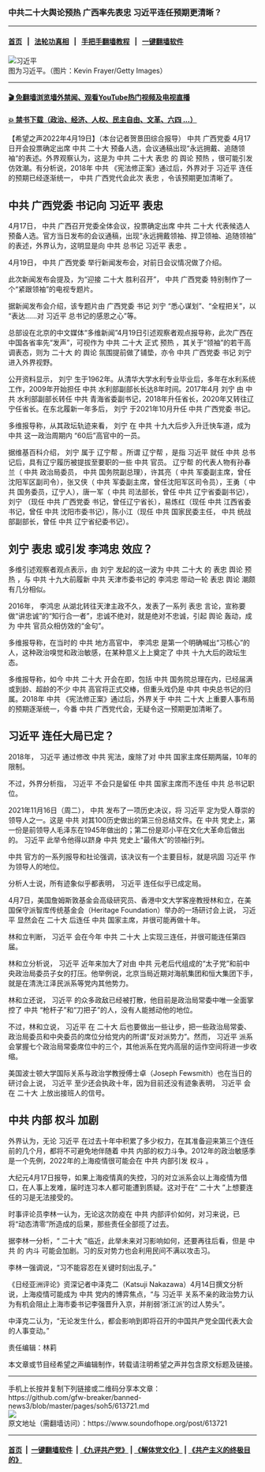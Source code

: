 ### 中共二十大舆论预热 广西率先表忠 习近平连任预期更清晰？
------------------------

#### [首页](https://github.com/gfw-breaker/banned-news3/blob/master/README.md) &nbsp;&nbsp;|&nbsp;&nbsp; [法轮功真相](https://github.com/begood0513/basic/blob/master/README.md)  &nbsp;&nbsp;|&nbsp;&nbsp; [手把手翻墙教程](https://github.com/gfw-breaker/guides/wiki)  &nbsp;&nbsp;|&nbsp;&nbsp; [一键翻墙软件](https://github.com/gfw-breaker/nogfw/blob/master/README.md)  



<div><img alt="习近平" src="https://img.soundofhope.org/2022-04/1650399612852.png"/>
<br/><figcaption class="caption">
 图为习近平。（图片：Kevin Frayer/Getty Images）
</figcaption></div><hr/>

#### [ 🎬  免翻墙浏览墙外禁闻、观看YouTube热门视频及电视直播](https://github.com/gfw-breaker/HelloWorld)

#### [ 💥  禁书下载（政治、经济、人权、民主自由、文革、六四 ...）](https://github.com/gfw-breaker/books/blob/master/README.md)

<div><div class="Content__Wrapper sc-1bvya0-0 grZQxZ">
 <p class="meta-top">
  <span class="meta">
   【希望之声2022年4月19日】（本台记者贺景田综合报导）
  </span>
  <ok href="/term/1059">
   中共
  </ok>
  <ok href="/term/724415">
   广西党委
  </ok>
  4月17日开会投票确定出席
  <ok href="/term/1059">
   中共
  </ok>
  <ok href="/term/294559">
   二十大
  </ok>
  预备人选，会议通稿出现“永远拥戴、追随领袖“的表述。外界观察认为，这是为
  <ok href="/term/1059">
   中共
  </ok>
  <ok href="/term/294559">
   二十大
  </ok>
  <ok href="/term/95552">
   表忠
  </ok>
  的
  <ok href="/term/62793">
   舆论
  </ok>
  <ok href="/term/724412">
   预热
  </ok>
  ，很可能引发仿效潮。有分析说，2018年
  <ok href="/term/1059">
   中共
  </ok>
  《宪法修正案》通过后，外界对于
  <ok href="/term/1063">
   习近平
  </ok>
  连任的预期已经逐渐统一，
  <ok href="/term/1059">
   中共
  </ok>
  广西党代会此次
  <ok href="/term/95552">
   表忠
  </ok>
  ，令该预期更加清晰了。
 </p>
 <h2>
  <strong>
   <ok href="/term/1059">
    中共
   </ok>
   <ok href="/term/724415">
    广西党委
   </ok>
   书记向
   <ok href="/term/1063">
    习近平
   </ok>
   <ok href="/term/95552">
    表忠
   </ok>
  </strong>
 </h2>
 <p>
  4月17日，
  <ok href="/term/1059">
   中共
  </ok>
  广西召开党委全体会议，投票确定出席
  <ok href="/term/1059">
   中共
  </ok>
  <ok href="/term/294559">
   二十大
  </ok>
  代表候选人预备人选。官方当日发布的会议通稿，出现“永远拥戴领袖、捍卫领袖、追随领袖” 的表述，外界认为，这明显是向
  <ok href="/term/1059">
   中共
  </ok>
  总书记
  <ok href="/term/1063">
   习近平
  </ok>
  <ok href="/term/95552">
   表忠
  </ok>
  。
 </p>
 <p>
  4月19日，
  <ok href="/term/1059">
   中共
  </ok>
  <ok href="/term/724415">
   广西党委
  </ok>
  举行新闻发布会，对前日会议情况做了介绍。
 </p>
 <p>
  此次新闻发布会提及，为“迎接
  <ok href="/term/294559">
   二十大
  </ok>
  胜利召开”，
  <ok href="/term/1059">
   中共
  </ok>
  <ok href="/term/724415">
   广西党委
  </ok>
  特别制作了一个“紧跟领袖”的电视专题片。
 </p>
 <p>
  据新闻发布会介绍，该专题片由
  <ok href="/term/724415">
   广西党委
  </ok>
  书记
  <ok href="/term/724418">
   刘宁
  </ok>
  “悉心谋划”、“全程把关”，以 “表达……对
  <ok href="/term/1063">
   习近平
  </ok>
  总书记的感恩之心”等。
 </p>
 <p>
  总部设在北京的中文媒体“多维新闻”4月19日引述观察者观点报导称，此次广西在中国各省率先“发声”，可视作为
  <ok href="/term/1059">
   中共
  </ok>
  <ok href="/term/294559">
   二十大
  </ok>
  正式
  <ok href="/term/724412">
   预热
  </ok>
  ，其关于“领袖”的若干高调表态，则为
  <ok href="/term/294559">
   二十大
  </ok>
  的
  <ok href="/term/62793">
   舆论
  </ok>
  氛围提前做了铺垫，亦令
  <ok href="/term/1059">
   中共
  </ok>
  <ok href="/term/724415">
   广西党委
  </ok>
  书记
  <ok href="/term/724418">
   刘宁
  </ok>
  进入外界视野。
 </p>
 <p>
  公开资料显示，
  <ok href="/term/724418">
   刘宁
  </ok>
  生于1962年。从清华大学水利专业毕业后，多年在水利系统工作，2009年开始担任
  <ok href="/term/1059">
   中共
  </ok>
  水利部副部长长达8年时间。2017年4月
  <ok href="/term/724418">
   刘宁
  </ok>
  由
  <ok href="/term/1059">
   中共
  </ok>
  水利部副部长转任
  <ok href="/term/1059">
   中共
  </ok>
  青海省委副书记，2018年升任省长，2020年又转往辽宁任省长。在东北履新一年多后，
  <ok href="/term/724418">
   刘宁
  </ok>
  于2021年10月升任
  <ok href="/term/1059">
   中共
  </ok>
  <ok href="/term/724415">
   广西党委
  </ok>
  书记。
 </p>
 <p>
  多维报导称，从其政坛轨迹来看，
  <ok href="/term/724418">
   刘宁
  </ok>
  在
  <ok href="/term/1059">
   中共
  </ok>
  十九大后步入升迁快车道，成为
  <ok href="/term/1059">
   中共
  </ok>
  这一政治周期内 “60后”高官中的一员。
 </p>
 <p>
  据维基百科介绍，
  <ok href="/term/724418">
   刘宁
  </ok>
  属于
  <ok href="/term/13440">
   辽宁帮
  </ok>
  。所谓
  <ok href="/term/13440">
   辽宁帮
  </ok>
  ，是指
  <ok href="/term/1063">
   习近平
  </ok>
  就任
  <ok href="/term/1059">
   中共
  </ok>
  总书记后，具有辽宁履历被提拔至要职的一些
  <ok href="/term/1059">
   中共
  </ok>
  官员。
  <ok href="/term/13440">
   辽宁帮
  </ok>
  的代表人物有孙春兰（
  <ok href="/term/1059">
   中共
  </ok>
  政治局委员，
  <ok href="/term/1059">
   中共
  </ok>
  国务院副总理），许其亮（
  <ok href="/term/1059">
   中共
  </ok>
  军委副主席，曾任沈阳军区副司令），张又侠（
  <ok href="/term/1059">
   中共
  </ok>
  军委副主席，曾任沈阳军区司令员），王勇（
  <ok href="/term/1059">
   中共
  </ok>
  国务委员，辽宁人），唐一军（
  <ok href="/term/1059">
   中共
  </ok>
  司法部长，曾任
  <ok href="/term/1059">
   中共
  </ok>
  辽宁省委副书记），
  <ok href="/term/724418">
   刘宁
  </ok>
  （现任
  <ok href="/term/1059">
   中共
  </ok>
  <ok href="/term/724415">
   广西党委
  </ok>
  书记，曾任辽宁省长），易炼红（现任
  <ok href="/term/1059">
   中共
  </ok>
  江西省委书记，曾任
  <ok href="/term/1059">
   中共
  </ok>
  沈阳市委书记），陈小江（现任
  <ok href="/term/1059">
   中共
  </ok>
  国家民委主任，
  <ok href="/term/1059">
   中共
  </ok>
  统战部副部长，曾任
  <ok href="/term/1059">
   中共
  </ok>
  辽宁省纪委书记）。
 </p>
 <h2>
  <strong>
   <ok href="/term/724418">
    刘宁
   </ok>
   <ok href="/term/95552">
    表忠
   </ok>
   或引发
   <ok href="/term/12226">
    李鸿忠
   </ok>
   效应？
  </strong>
 </h2>
 <p>
  多维引述观察者观点表示，由
  <ok href="/term/724418">
   刘宁
  </ok>
  发起的这一波为
  <ok href="/term/1059">
   中共
  </ok>
  <ok href="/term/294559">
   二十大
  </ok>
  的
  <ok href="/term/95552">
   表忠
  </ok>
  <ok href="/term/62793">
   舆论
  </ok>
  <ok href="/term/724412">
   预热
  </ok>
  ，与
  <ok href="/term/1059">
   中共
  </ok>
  十九大前履新
  <ok href="/term/1059">
   中共
  </ok>
  天津市委书记的
  <ok href="/term/12226">
   李鸿忠
  </ok>
  带动一轮
  <ok href="/term/95552">
   表忠
  </ok>
  <ok href="/term/62793">
   舆论
  </ok>
  潮颇有几分相似。
 </p>
 <p>
  2016年，
  <ok href="/term/12226">
   李鸿忠
  </ok>
  从湖北转往天津主政不久，发表了一系列
  <ok href="/term/95552">
   表忠
  </ok>
  言论，宣称要做“讲忠诚”的“知行合一者”，忠诚不绝对，就是绝对不忠诚，引起
  <ok href="/term/62793">
   舆论
  </ok>
  轰动，成为
  <ok href="/term/1059">
   中共
  </ok>
  官员众相仿效的“金句”。
 </p>
 <p>
  多维报导称，在当时的
  <ok href="/term/1059">
   中共
  </ok>
  地方高官中，
  <ok href="/term/12226">
   李鸿忠
  </ok>
  是第一个明确喊出“习核心”的人，这种政治嗅觉和政治敏感，在某种意义上上奠定了
  <ok href="/term/1059">
   中共
  </ok>
  十九大后的政坛生态。
 </p>
 <p>
  多维报导称，如今
  <ok href="/term/1059">
   中共
  </ok>
  <ok href="/term/294559">
   二十大
  </ok>
  开会在即，包括
  <ok href="/term/1059">
   中共
  </ok>
  国务院总理在内，已经届满或到龄、超龄的不少
  <ok href="/term/1059">
   中共
  </ok>
  高官将正式交棒，但重头戏仍是
  <ok href="/term/1059">
   中共
  </ok>
  中央总书记的归属。2018年
  <ok href="/term/1059">
   中共
  </ok>
  《宪法修正案》通过后，外界关于
  <ok href="/term/1059">
   中共
  </ok>
  <ok href="/term/294559">
   二十大
  </ok>
  上重要人事布局的预期逐渐统一，今番
  <ok href="/term/1059">
   中共
  </ok>
  广西党代会，无疑令这一预期更加清晰了。
 </p>
 <h2>
  <strong>
   <ok href="/term/1063">
    习近平
   </ok>
   连任大局已定？
  </strong>
 </h2>
 <p>
  2018年，
  <ok href="/term/1063">
   习近平
  </ok>
  通过修改
  <ok href="/term/1059">
   中共
  </ok>
  宪法，废除了对
  <ok href="/term/1059">
   中共
  </ok>
  国家主席任期两届，10年的限制。
 </p>
 <p>
  不过，外界分析指，
  <ok href="/term/1063">
   习近平
  </ok>
  不会只是留任
  <ok href="/term/1059">
   中共
  </ok>
  国家主席而不连任
  <ok href="/term/1059">
   中共
  </ok>
  总书记职位。
 </p>
 <p>
  2021年11月16日（周二），
  <ok href="/term/1059">
   中共
  </ok>
  发布了一项历史决议，将
  <ok href="/term/1063">
   习近平
  </ok>
  定为受人尊崇的领导人之一。这是
  <ok href="/term/1059">
   中共
  </ok>
  对其100历史做出的第三份总结文件。在
  <ok href="/term/1059">
   中共
  </ok>
  党史上，第一份是前领导人毛泽东在1945年做出的；第二份是邓小平在文化大革命后做出的。
  <ok href="/term/1063">
   习近平
  </ok>
  此举令他得以跻身
  <ok href="/term/1059">
   中共
  </ok>
  党史上“最伟大”的领袖行列。
 </p>
 <p>
  <ok href="/term/1059">
   中共
  </ok>
  官方的一系列报导和社论强调，该决议有一个主要目标，就是巩固
  <ok href="/term/1063">
   习近平
  </ok>
  作为领导人的地位。
 </p>
 <p>
  分析人士说，所有迹象似乎都表明，
  <ok href="/term/1063">
   习近平
  </ok>
  连任似乎已成定局。
 </p>
 <p>
  4月7日，美国詹姆斯敦基金会高级研究员、香港中文大学客座教授林和立，在美国保守派智库传统基金会（Heritage Foundation）举办的一场研讨会上说，
  <ok href="/term/1063">
   习近平
  </ok>
  显然会在
  <ok href="/term/294559">
   二十大
  </ok>
  后连任
  <ok href="/term/1059">
   中共
  </ok>
  国家主席，并很可能再做十年。
 </p>
 <p>
  林和立判断，
  <ok href="/term/1063">
   习近平
  </ok>
  会在今年
  <ok href="/term/1059">
   中共
  </ok>
  <ok href="/term/294559">
   二十大
  </ok>
  上实现三连任，并很可能连任第四届。
 </p>
 <p>
  林和立分析说，
  <ok href="/term/1063">
   习近平
  </ok>
  近年来加大了对由
  <ok href="/term/1059">
   中共
  </ok>
  元老后代组成的“太子党”和前中央政治局委员子女的打压。他举例说，北京当局近期对海航集团和恒大集团下手，就是在清洗江泽民派系等党内其他势力。
 </p>
 <p>
  林和立还说，
  <ok href="/term/1063">
   习近平
  </ok>
  的众多政敌已经被打散，他目前是政治局常委中唯一全面掌控了
  <ok href="/term/1059">
   中共
  </ok>
  “枪杆子”和“刀把子”的人，没有人能撼动他的地位。
 </p>
 <p>
  不过，林和立说，
  <ok href="/term/1063">
   习近平
  </ok>
  在
  <ok href="/term/294559">
   二十大
  </ok>
  后也要做出一些让步，把一些政治局常委、政治局委员和中央委员的席位分给党内的所谓“反对派势力”。然而，
  <ok href="/term/1063">
   习近平
  </ok>
  派系会掌握七个政治局常委席位中的三个，其他派系在党内高层的运作空间将进一步收缩。
 </p>
 <p>
  美国波士顿大学国际关系与政治学教授傅士卓（Joseph Fewsmith）也在当日的研讨会上说，
  <ok href="/term/1063">
   习近平
  </ok>
  至少还会执政十年，因为目前还没有迹象表明，
  <ok href="/term/1063">
   习近平
  </ok>
  会在
  <ok href="/term/294559">
   二十大
  </ok>
  上放出接班人的信号。
 </p>
 <h2>
  <strong>
   <ok href="/term/1059">
    中共
   </ok>
   内部
   <ok href="/term/2501">
    权斗
   </ok>
   加剧
  </strong>
 </h2>
 <p>
  外界认为，无论
  <ok href="/term/1063">
   习近平
  </ok>
  在过去十年中积累了多少权力，在其准备迎来第三个连任前的几个月，都将不可避免地伴随着
  <ok href="/term/1059">
   中共
  </ok>
  内部的权力斗争。2012年的政治敏感季是一个先例，2022年的上海疫情很可能会在
  <ok href="/term/1059">
   中共
  </ok>
  内部引发
  <ok href="/term/2501">
   权斗
  </ok>
  。
 </p>
 <p>
  大纪元4月17日报导，如果上海疫情真的失控，习的对立派系会以上海疫情为借口，在人事上发难，届时连习本人都可能遭到质疑。这对于在“
  <ok href="/term/294559">
   二十大
  </ok>
  ”上想要连任的习是无法接受的。
 </p>
 <p>
  时事评论员李林一认为，无论这次防疫在
  <ok href="/term/1059">
   中共
  </ok>
  内部评价如何，对习来说，已将“动态清零”所造成的后果，那些责任全部揽了过去。
 </p>
 <p>
  据李林一分析，“
  <ok href="/term/294559">
   二十大
  </ok>
  ”临近，此举未来对习影响如何，还要再往后看，但是
  <ok href="/term/1059">
   中共
  </ok>
  的
  <ok href="/term/11790">
   内斗
  </ok>
  可能会加剧。习的反对势力也会利用民间不满以攻击习。
 </p>
 <p>
  李林一强调说，“习不能容忍在关键时刻出乱子。”
 </p>
 <p>
  《日经亚洲评论》资深记者中泽克二（Katsuji Nakazawa）4月14日撰文分析说，上海疫情可能成为
  <ok href="/term/1059">
   中共
  </ok>
  党内的博弈焦点，“与
  <ok href="/term/1063">
   习近平
  </ok>
  关系不亲的政治势力认为有机会阻止上海市委书记李强晋升入京，并削弱‘浙江派’的过人势头”。
 </p>
 <p>
  中泽克二认为，“无论发生什么，都会影响到即将召开的中国共产党全国代表大会的人事变动。”
 </p>
 <p class="meta-btm">
  责任编辑：林莉
 </p>
 <p class="meta-btm">
  本文章或节目经希望之声编辑制作，转载请注明希望之声并包含原文标题及链接。
 </p>
</div>
</div>
<hr/>
手机上长按并复制下列链接或二维码分享本文章：<br/>
https://github.com/gfw-breaker/banned-news3/blob/master/pages/soh5/613721.md <br/>
<a href='https://github.com/gfw-breaker/banned-news3/blob/master/pages/soh5/613721.md'><img src='https://github.com/gfw-breaker/banned-news3/blob/master/pages/soh5/613721.md.png'/></a> <br/>
原文地址（需翻墙访问）：https://www.soundofhope.org/post/613721


------------------------
#### [首页](https://github.com/gfw-breaker/banned-news3/blob/master/README.md) &nbsp;|&nbsp; [一键翻墙软件](https://github.com/gfw-breaker/nogfw/blob/master/README.md) &nbsp;| [《九评共产党》](https://github.com/gfw-breaker/9ping.md/blob/master/README.md#九评之一评共产党是什么) | [《解体党文化》](https://github.com/gfw-breaker/jtdwh.md/blob/master/README.md) | [《共产主义的终极目的》](https://github.com/gfw-breaker/gczydzjmd.md/blob/master/README.md)


<img src='http://gfw-breaker.win/banned-news3/pages/soh5/613721.md' width='0px' height='0px'/>
